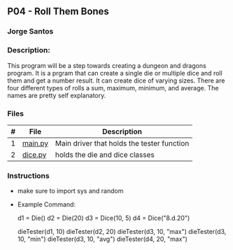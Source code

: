 ## P04 - Roll Them Bones
### Jorge Santos
### Description:

This program will be a step towards creating a dungeon and dragons program. It is a prgram that can create a single die or
multiple dice and roll them and get a number result. It can create dice of varying sizes. There are four different types of rolls
a sum, maximum, minimum, and average. The names are pretty self explanatory.



### Files

|   #   | File            | Description                                        |
| :---: | --------------- | -------------------------------------------------- |
|   1   | [main.py](https://github.com/jorcsan/2143-OOP-Santos/blob/main/Assignments/P04/main.py)   | Main driver that holds the tester function    |
|   2   |  [dice.py](https://github.com/jorcsan/2143-OOP-Santos/blob/main/Assignments/P04/dice.py)  | holds the die and dice classes       |


### Instructions

- make sure to import sys and random



- Example Command:
  
  
  
  d1 = Die()
  d2 = Die(20)
  d3 = Dice(10, 5)
  d4 = Dice("8.d.20")

  dieTester(d1, 10)
  dieTester(d2, 20)
  dieTester(d3, 10, "max")
  dieTester(d3, 10, "min")
  dieTester(d3, 10, "avg")
  dieTester(d4, 20, "max")
  
